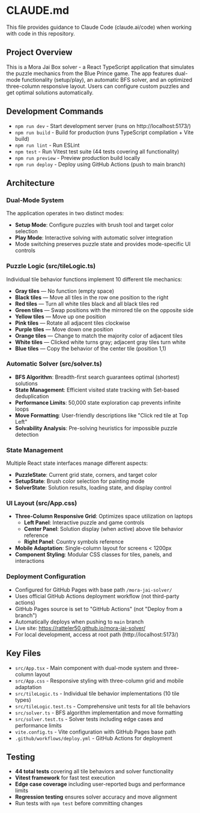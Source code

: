 # CLAUDE.md

This file provides guidance to Claude Code (claude.ai/code) when working with code in this repository.

## Project Overview

This is a Mora Jai Box solver - a React TypeScript application that simulates the puzzle mechanics from the Blue Prince game. The app features dual-mode functionality (setup/play), an automatic BFS solver, and an optimized three-column responsive layout. Users can configure custom puzzles and get optimal solutions automatically.

## Development Commands

- `npm run dev` - Start development server (runs on http://localhost:5173/)
- `npm run build` - Build for production (runs TypeScript compilation + Vite build)
- `npm run lint` - Run ESLint
- `npm test` - Run Vitest test suite (44 tests covering all functionality)
- `npm run preview` - Preview production build locally
- `npm run deploy` - Deploy using GitHub Actions (push to main branch)

## Architecture

### Dual-Mode System
The application operates in two distinct modes:
- **Setup Mode**: Configure puzzles with brush tool and target color selection
- **Play Mode**: Interactive solving with automatic solver integration
- Mode switching preserves puzzle state and provides mode-specific UI controls

### Puzzle Logic (src/tileLogic.ts)
Individual tile behavior functions implement 10 different tile mechanics:
- **Gray tiles** — No function (empty space)
- **Black tiles** — Move all tiles in the row one position to the right  
- **Red tiles** — Turn all white tiles black and all black tiles red
- **Green tiles** — Swap positions with the mirrored tile on the opposite side
- **Yellow tiles** — Move up one position
- **Pink tiles** — Rotate all adjacent tiles clockwise
- **Purple tiles** — Move down one position  
- **Orange tiles** — Change to match the majority color of adjacent tiles
- **White tiles** — Clicked white turns gray; adjacent gray tiles turn white
- **Blue tiles** — Copy the behavior of the center tile (position 1,1)

### Automatic Solver (src/solver.ts)
- **BFS Algorithm**: Breadth-first search guarantees optimal (shortest) solutions
- **State Management**: Efficient visited state tracking with Set-based deduplication
- **Performance Limits**: 50,000 state exploration cap prevents infinite loops
- **Move Formatting**: User-friendly descriptions like "Click red tile at Top Left"
- **Solvability Analysis**: Pre-solving heuristics for impossible puzzle detection

### State Management
Multiple React state interfaces manage different aspects:
- **PuzzleState**: Current grid state, corners, and target color
- **SetupState**: Brush color selection for painting mode
- **SolverState**: Solution results, loading state, and display control

### UI Layout (src/App.css)
- **Three-Column Responsive Grid**: Optimizes space utilization on laptops
  - **Left Panel**: Interactive puzzle and game controls
  - **Center Panel**: Solution display (when active) above tile behavior reference
  - **Right Panel**: Country symbols reference
- **Mobile Adaptation**: Single-column layout for screens < 1200px
- **Component Styling**: Modular CSS classes for tiles, panels, and interactions

### Deployment Configuration
- Configured for GitHub Pages with base path `/mora-jai-solver/`
- Uses official GitHub Actions deployment workflow (not third-party actions)
- GitHub Pages source is set to "GitHub Actions" (not "Deploy from a branch")
- Automatically deploys when pushing to `main` branch
- Live site: https://ratteler50.github.io/mora-jai-solver/
- For local development, access at root path (http://localhost:5173/)

## Key Files
- `src/App.tsx` - Main component with dual-mode system and three-column layout
- `src/App.css` - Responsive styling with three-column grid and mobile adaptation
- `src/tileLogic.ts` - Individual tile behavior implementations (10 tile types)
- `src/tileLogic.test.ts` - Comprehensive unit tests for all tile behaviors  
- `src/solver.ts` - BFS algorithm implementation and move formatting
- `src/solver.test.ts` - Solver tests including edge cases and performance limits
- `vite.config.ts` - Vite configuration with GitHub Pages base path
- `.github/workflows/deploy.yml` - GitHub Actions for deployment

## Testing
- **44 total tests** covering all tile behaviors and solver functionality
- **Vitest framework** for fast test execution
- **Edge case coverage** including user-reported bugs and performance limits
- **Regression testing** ensures solver accuracy and move alignment
- Run tests with `npm test` before committing changes
